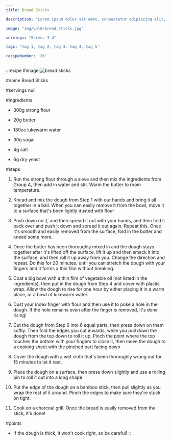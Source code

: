 ```yaml
---
title: Bread Sticks

description: "Lorem ipsum dolor sit amet, consectetur adipiscing elit, sed do eiusmod tempor incididunt ut labore et dolore magna aliqua. Tincidunt eget nullam non nisi est sit amet facilisis."

image: "img/vol6/bread_sticks.jpg"

servings: "Serves 3-4"

tags: 'tag 1, tag 2, tag 3, tag 4, tag 5'

recipeNumber: '26'
---
```


::recipe
#image
![bread sticks](/img/vol6/bread_sticks.jpg)

#name
Bread Sticks

#servings
null

#ingredients
- 300g strong flour
- 20g butter
- 180cc lukewarm water

- 30g sugar
- 4g salt
- 6g dry yeast

#steps
1. Run the strong flour through a sieve and then mix the ingredients from Group A, then add in water and stir. Warm the butter to room temperature.

2. Knead and mix the dough from Step 1 with our hands and bring it all together in a ball. When you can easily remove it from the bowl, move it to a surface that's been lightly dusted with flour

3. Push down on it, and then spread it out with your hands, and then fold it back over and push it down and spread it out again. Repeat this. Once it's smooth and easily removed from the surface, fold in the butter and kneed some more.

4. Once the butter has been thoroughly mixed in and the dough stays together after it's lifted off the surface, lift it up and then smack it into the surface, and then roll it up away from you. Change the direction and repeat. Do this for 20 minutes, until you can stretch the dough with your fingers and it forms a thin film without breaking.

5. Coat a big bowl with a thin film of vegetable oil (not listed in the ingredients), then put in the dough from Step 4 and cover with plastic wrap. Allow the dough to rise for one hour by either placing it in a warm place, or a bowl of lukewarm water.

6. Dust your index finger with flour and then use it to poke a hole in the dough. If the hole remains even after the finger is removed, it's done rising!

7. Cut the dough from Step 6 into 6 equal parts, then press down on them softly. Then fold the edges you cut inwards, while you pull down the dough from the top down to roll it up. Pinch the point where the top touches the bottom with your fingers to close it, then move the dough to a cooking sheet with the pinched part facing down

8. Cover the dough with a wet cloth that's been thoroughly wrung out for 15 minutes to let it rest.

9. Place the dough on a surface, then press down slightly and use a rolling pin to roll it out into a long shape

10. Put the edge of the dough on a bamboo stick, then pull slightly as you wrap the rest of it around. Pinch the edges to make sure they're stuck on tight.

11. Cook on a charcoal grill. Once the bread is easily removed from the stick, it's done!
            
#points
- If the dough is thick, it won't cook right, so be careful!
::